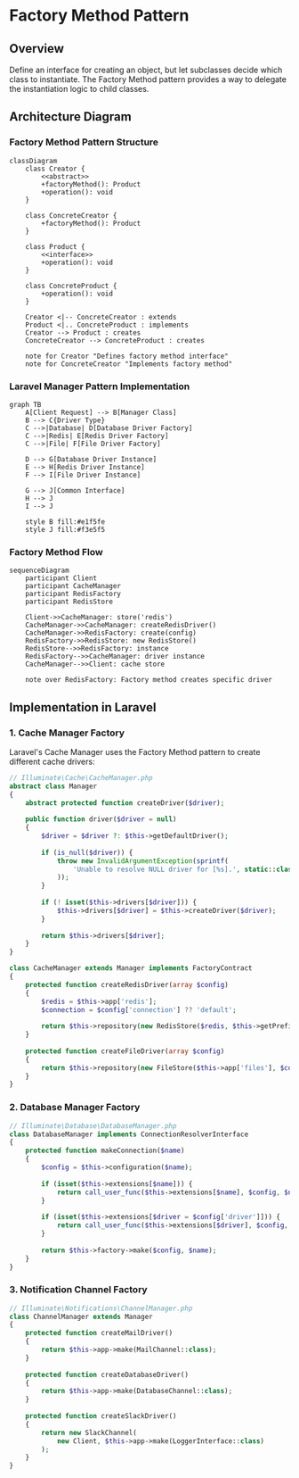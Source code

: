 # Factory Method Pattern

## Overview

Define an interface for creating an object, but let subclasses decide which class to instantiate. The Factory Method pattern provides a way to delegate the instantiation logic to child classes.

## Architecture Diagram

### Factory Method Pattern Structure

```mermaid
classDiagram
    class Creator {
        <<abstract>>
        +factoryMethod(): Product
        +operation(): void
    }
    
    class ConcreteCreator {
        +factoryMethod(): Product
    }
    
    class Product {
        <<interface>>
        +operation(): void
    }
    
    class ConcreteProduct {
        +operation(): void
    }
    
    Creator <|-- ConcreteCreator : extends
    Product <|.. ConcreteProduct : implements
    Creator --> Product : creates
    ConcreteCreator --> ConcreteProduct : creates
    
    note for Creator "Defines factory method interface"
    note for ConcreteCreator "Implements factory method"
```

### Laravel Manager Pattern Implementation

```mermaid
graph TB
    A[Client Request] --> B[Manager Class]
    B --> C{Driver Type}
    C -->|Database| D[Database Driver Factory]
    C -->|Redis| E[Redis Driver Factory]
    C -->|File| F[File Driver Factory]
    
    D --> G[Database Driver Instance]
    E --> H[Redis Driver Instance]
    F --> I[File Driver Instance]
    
    G --> J[Common Interface]
    H --> J
    I --> J
    
    style B fill:#e1f5fe
    style J fill:#f3e5f5
```

### Factory Method Flow

```mermaid
sequenceDiagram
    participant Client
    participant CacheManager
    participant RedisFactory
    participant RedisStore
    
    Client->>CacheManager: store('redis')
    CacheManager->>CacheManager: createRedisDriver()
    CacheManager->>RedisFactory: create(config)
    RedisFactory->>RedisStore: new RedisStore()
    RedisStore-->>RedisFactory: instance
    RedisFactory-->>CacheManager: driver instance
    CacheManager-->>Client: cache store
    
    note over RedisFactory: Factory method creates specific driver
```

## Implementation in Laravel

### 1. Cache Manager Factory

Laravel's Cache Manager uses the Factory Method pattern to create different cache drivers:

```php
// Illuminate\Cache\CacheManager.php
abstract class Manager
{
    abstract protected function createDriver($driver);
    
    public function driver($driver = null)
    {
        $driver = $driver ?: $this->getDefaultDriver();
        
        if (is_null($driver)) {
            throw new InvalidArgumentException(sprintf(
                'Unable to resolve NULL driver for [%s].', static::class
            ));
        }
        
        if (! isset($this->drivers[$driver])) {
            $this->drivers[$driver] = $this->createDriver($driver);
        }
        
        return $this->drivers[$driver];
    }
}

class CacheManager extends Manager implements FactoryContract
{
    protected function createRedisDriver(array $config)
    {
        $redis = $this->app['redis'];
        $connection = $config['connection'] ?? 'default';
        
        return $this->repository(new RedisStore($redis, $this->getPrefix($config), $connection));
    }
    
    protected function createFileDriver(array $config)
    {
        return $this->repository(new FileStore($this->app['files'], $config['path']));
    }
}
```

### 2. Database Manager Factory

```php
// Illuminate\Database\DatabaseManager.php
class DatabaseManager implements ConnectionResolverInterface
{
    protected function makeConnection($name)
    {
        $config = $this->configuration($name);
        
        if (isset($this->extensions[$name])) {
            return call_user_func($this->extensions[$name], $config, $name);
        }
        
        if (isset($this->extensions[$driver = $config['driver']])) {
            return call_user_func($this->extensions[$driver], $config, $name);
        }
        
        return $this->factory->make($config, $name);
    }
}
```

### 3. Notification Channel Factory

```php
// Illuminate\Notifications\ChannelManager.php
class ChannelManager extends Manager
{
    protected function createMailDriver()
    {
        return $this->app->make(MailChannel::class);
    }
    
    protected function createDatabaseDriver()
    {
        return $this->app->make(DatabaseChannel::class);
    }
    
    protected function createSlackDriver()
    {
        return new SlackChannel(
            new Client, $this->app->make(LoggerInterface::class)
        );
    }
}
```